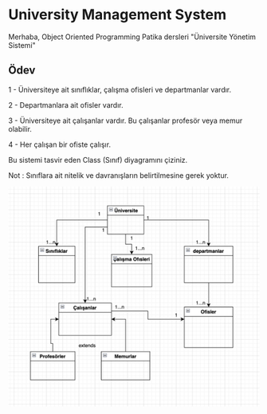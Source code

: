 # University Management System

Merhaba, Object Oriented Programming Patika dersleri "Üniversite Yönetim Sistemi"

## Ödev
1 - Üniversiteye ait sınıflıklar, çalışma ofisleri ve departmanlar vardır.

2 - Departmanlara ait ofisler vardır.

3 - Üniversiteye ait çalışanlar vardır. Bu çalışanlar profesör veya memur olabilir.

4 - Her çalışan bir ofiste çalışır.

Bu sistemi tasvir eden Class (Sınıf) diyagramını çiziniz.

Not : Sınıflara ait nitelik ve davranışların belirtilmesine gerek yoktur.

![Proje Ekran Görüntüsü](https://github.com/zeyneptokk/UniversityManagementSystemPatika/blob/main/UniversityManagementSystem.png)
